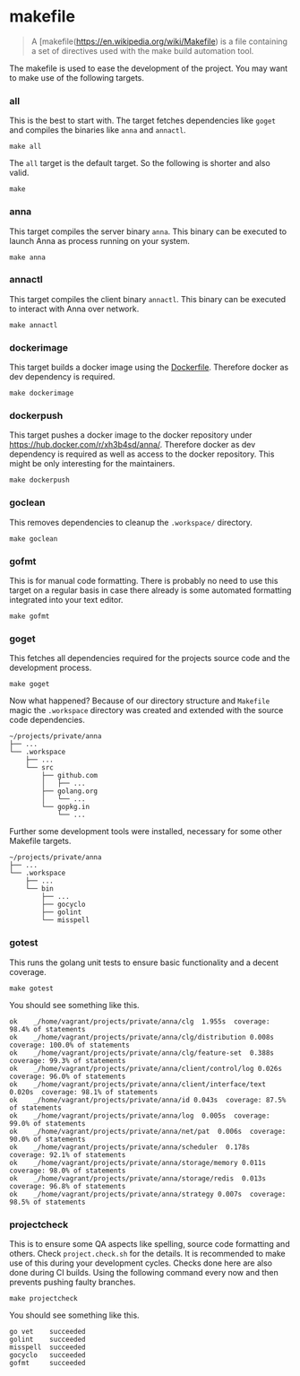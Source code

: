 # makefile
> A [makefile(https://en.wikipedia.org/wiki/Makefile) is a file containing a
> set of directives used with the make build automation tool.

The makefile is used to ease the development of the project. You may want to
make use of the following targets.

### all
This is the best to start with. The target fetches dependencies like `goget`
and compiles the binaries like `anna` and `annactl`.
```
make all
```

The `all` target is the default target. So the following is shorter and also
valid.
```
make
```

### anna
This target compiles the server binary `anna`. This binary can be executed to
launch Anna as process running on your system.
```
make anna
```

### annactl
This target compiles the client binary `annactl`. This binary can be executed
to interact with Anna over network.
```
make annactl
```

### dockerimage
This target builds a docker image using the [Dockerfile](/Dockerfile).
Therefore docker as dev dependency is required.
```
make dockerimage
```

### dockerpush
This target pushes a docker image to the docker repository under
https://hub.docker.com/r/xh3b4sd/anna/. Therefore docker as dev dependency is
required as well as access to the docker repository. This might be only
interesting for the maintainers.
```
make dockerpush
```

### goclean
This removes dependencies to cleanup the `.workspace/` directory.
```
make goclean
```

### gofmt
This is for manual code formatting. There is probably no need to use this
target on a regular basis in case there already is some automated formatting
integrated into your text editor.
```
make gofmt
```

### goget
This fetches all dependencies required for the projects source code and the
development process.
```
make goget
```

Now what happened? Because of our directory structure and `Makefile` magic the
`.workspace` directory was created and extended with the source code
dependencies.
```
~/projects/private/anna
├── ...
└── .workspace
    ├── ...
    └── src
        ├── github.com
        │   ├── ...
        ├── golang.org
        │   └── ...
        └── gopkg.in
            └── ...
```

Further some development tools were installed, necessary for some other
Makefile targets.
```
~/projects/private/anna
├── ...
└── .workspace
    ├── ...
    └── bin
        ├── ...
        ├── gocyclo
        ├── golint
        └── misspell
```

### gotest
This runs the golang unit tests to ensure basic functionality and a decent coverage.
```
make gotest
```

You should see something like this.
```
ok    _/home/vagrant/projects/private/anna/clg  1.955s  coverage: 98.4% of statements
ok    _/home/vagrant/projects/private/anna/clg/distribution 0.008s  coverage: 100.0% of statements
ok    _/home/vagrant/projects/private/anna/clg/feature-set  0.388s  coverage: 99.3% of statements
ok    _/home/vagrant/projects/private/anna/client/control/log 0.026s  coverage: 96.0% of statements
ok    _/home/vagrant/projects/private/anna/client/interface/text  0.020s  coverage: 98.1% of statements
ok    _/home/vagrant/projects/private/anna/id 0.043s  coverage: 87.5% of statements
ok    _/home/vagrant/projects/private/anna/log  0.005s  coverage: 99.0% of statements
ok    _/home/vagrant/projects/private/anna/net/pat  0.006s  coverage: 90.0% of statements
ok    _/home/vagrant/projects/private/anna/scheduler  0.178s  coverage: 92.1% of statements
ok    _/home/vagrant/projects/private/anna/storage/memory 0.011s  coverage: 98.0% of statements
ok    _/home/vagrant/projects/private/anna/storage/redis  0.013s  coverage: 96.8% of statements
ok    _/home/vagrant/projects/private/anna/strategy 0.007s  coverage: 98.5% of statements
```

### projectcheck
This is to ensure some QA aspects like spelling, source code formatting and
others. Check `project.check.sh` for the details. It is recommended to make use
of this during your development cycles. Checks done here are also done during
CI builds. Using the following command every now and then prevents pushing
faulty branches.
```
make projectcheck
```

You should see something like this.
```
go vet    succeeded
golint    succeeded
misspell  succeeded
gocyclo   succeeded
gofmt     succeeded
```

